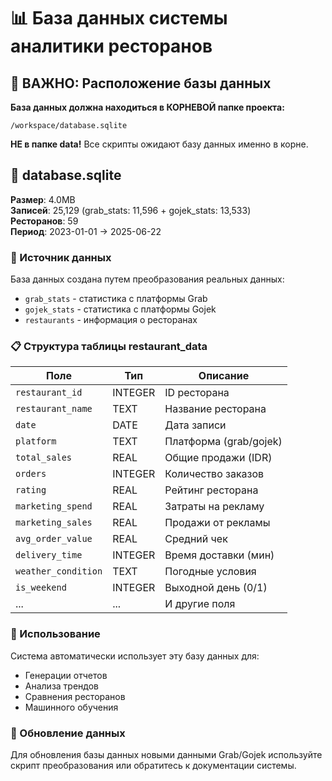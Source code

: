 # 📊 База данных системы аналитики ресторанов

## 🚨 ВАЖНО: Расположение базы данных

**База данных должна находиться в КОРНЕВОЙ папке проекта:**
```
/workspace/database.sqlite
```

**НЕ в папке data!** Все скрипты ожидают базу данных именно в корне.

## 📁 database.sqlite

**Размер**: 4.0MB  
**Записей**: 25,129 (grab_stats: 11,596 + gojek_stats: 13,533)  
**Ресторанов**: 59  
**Период**: 2023-01-01 → 2025-06-22  

### 🔄 Источник данных

База данных создана путем преобразования реальных данных:
- `grab_stats` - статистика с платформы Grab
- `gojek_stats` - статистика с платформы Gojek  
- `restaurants` - информация о ресторанах

### 📋 Структура таблицы restaurant_data

| Поле | Тип | Описание |
|------|-----|----------|
| `restaurant_id` | INTEGER | ID ресторана |
| `restaurant_name` | TEXT | Название ресторана |
| `date` | DATE | Дата записи |
| `platform` | TEXT | Платформа (grab/gojek) |
| `total_sales` | REAL | Общие продажи (IDR) |
| `orders` | INTEGER | Количество заказов |
| `rating` | REAL | Рейтинг ресторана |
| `marketing_spend` | REAL | Затраты на рекламу |
| `marketing_sales` | REAL | Продажи от рекламы |
| `avg_order_value` | REAL | Средний чек |
| `delivery_time` | INTEGER | Время доставки (мин) |
| `weather_condition` | TEXT | Погодные условия |
| `is_weekend` | INTEGER | Выходной день (0/1) |
| ... | ... | И другие поля |

### 🚀 Использование

Система автоматически использует эту базу данных для:
- Генерации отчетов
- Анализа трендов  
- Сравнения ресторанов
- Машинного обучения

### 🔧 Обновление данных

Для обновления базы данных новыми данными Grab/Gojek используйте скрипт преобразования или обратитесь к документации системы.